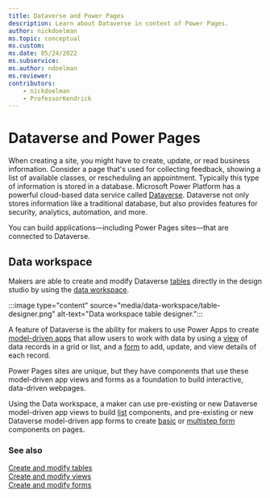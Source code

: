 ```yaml
---
title: Dataverse and Power Pages
description: Learn about Dataverse in context of Power Pages.
author: nickdoelman
ms.topic: conceptual
ms.custom: 
ms.date: 05/24/2022
ms.subservice:
ms.author: ndoelman
ms.reviewer:
contributors:
    - nickdoelman
    - ProfessorKendrick
---
```


# Dataverse and Power Pages

When creating a site, you might have to create, update, or read business information. Consider a page that's used for collecting feedback, showing a list of available classes, or rescheduling an appointment. Typically this type of information is stored in a database. Microsoft Power Platform has a powerful cloud-based data service called [Dataverse](/power-apps/maker/data-platform/data-platform-intro). Dataverse not only stores information like a traditional database, but also provides features for security, analytics, automation, and more. 

You can build applications&mdash;including Power Pages sites&mdash;that are connected to Dataverse.

## Data workspace

Makers are able to create and modify Dataverse [tables](/power-apps/maker/data-platform/entity-overview) directly in the design studio by using the [data workspace](use-data-workspace.md).

:::image type="content" source="media/data-workspace/table-designer.png" alt-text="Data workspace table designer.":::

A feature of Dataverse is the ability for makers to use Power Apps to create [model-driven apps](/power-apps/maker/model-driven-apps/) that allow users to work with data by using a [view](/power-apps/maker/model-driven-apps/create-edit-views) of data records in a grid or list, and a [form](/power-apps/maker/model-driven-apps/create-design-forms) to add, update, and view details of each record. 

Power Pages sites are unique, but they have components that use these model-driven app views and forms as a foundation to build interactive, data-driven webpages.

Using the Data workspace, a maker can use pre-existing or new Dataverse model-driven app views to build [list](add-list.md) components, and pre-existing or new Dataverse model-driven app forms to create [basic](add-form.md) or [multistep form](multistep-forms.md) components on pages.

### See also

[Create and modify tables](../configure/data-workspace-tables.md)<br />
[Create and modify views](../configure/data-workspace-views.md)<br />
[Create and modify forms](../configure/data-workspace-forms.md)
